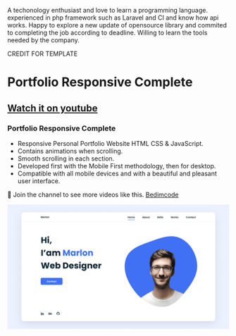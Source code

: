 A techonology enthusiast and love to learn a programming language. experienced in php framework such as Laravel and CI and know how api works. Happy to explore a new update of opensource library and commited to completing the job according to deadline. Willing to learn the tools needed by the company.

CREDIT FOR TEMPLATE
# Portfolio Responsive Complete
## [Watch it on youtube](https://youtu.be/AKNvTxWOdKw)
### Portfolio Responsive Complete

- Responsive Personal Portfolio Website HTML CSS & JavaScript.
- Contains animations when scrolling.
- Smooth scrolling in each section.
- Developed first with the Mobile First methodology, then for desktop.
- Compatible with all mobile devices and with a beautiful and pleasant user interface.

💙 Join the channel to see more videos like this. [Bedimcode](https://www.youtube.com/@Bedimcode)

![preview img](/preview.png)

